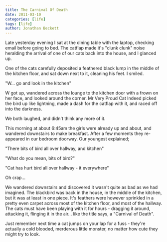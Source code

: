 ```yaml
---
title: The Carnival Of Death
date: 2011-03-10
categories: [life]
tags: [life]
author: Jonathan Beckett
---
```


Late yesterday evening I sat at the dining table with the laptop, checking email before going to bed. The catflap made it's "clunk clunk" noise heralding the arrival of one of our cats back into the house, and I glanced up.

One of the cats carefully deposited a feathered black lump in the middle of the kitchen floor, and sat down next to it, cleaning his feet. I smiled.

"W... go and look in the kitchen"

W got up, wandered across the lounge to the kitchen door with a frown on her face, and looked around the corner. Mr Very Proud Cat Indeed picked the bird up like lightning, made a dash for the catflap with it, and raced off into the darkness.

We both laughed, and didn't think any more of it.

This morning at about 6:45am the girls were already up and about, and wandered downstairs to make breakfast. After a few moments they re-appeared in our bedroom doorway. Our youngest explained;

"There bits of bird all over hallway, and kitchen"

"What do you mean, bits of bird?"

"Cat has hurt bird all over hallway - it everywhere"

Oh crap...

We wandered downstairs and discovered it wasn't quite as bad as we had imagined. The blackbird was back in the house, in the middle of the kitchen, but it was at least in one piece. It's feathers were however sprinkled in a pretty even carpet across most of the kitchen floor, and most of the hallway. The cats must have been playing with it for hours - dragging it around, attacking it, flinging it in the air... like the title says, a "Carnival of Death".

Just remember next time a cat jumps on your lap for a fuss - they're actually a cold blooded, merderous little monster, no matter how cute they might try to look.